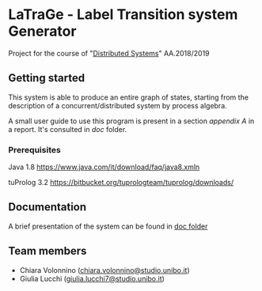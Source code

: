 # LaTraGe - Label Transition system Generator 
Project for the course of "[Distributed Systems](https://www.unibo.it/en/teaching/course-unit-catalogue/course-unit/2019/412591)" AA.2018/2019

## Getting started
This system is able to produce an entire graph of states, starting from the description of a concurrent/distributed system by process algebra.

A small user guide to use this program is present in a section *appendix A* in a report. It's consulted in *doc* folder.

### Prerequisites
Java 1.8 https://www.java.com/it/download/faq/java8.xmln

tuProlog 3.2 https://bitbucket.org/tuprologteam/tuprolog/downloads/

## Documentation
A brief presentation of the system can be found in [doc folder](https://github.com/chiara-volonnino/LaTraGe/tree/master/doc)

## Team members
- Chiara Volonnino (chiara.volonnino@studio.unibo.it)
- Giulia Lucchi (giulia.lucchi7@studio.unibo.it)
